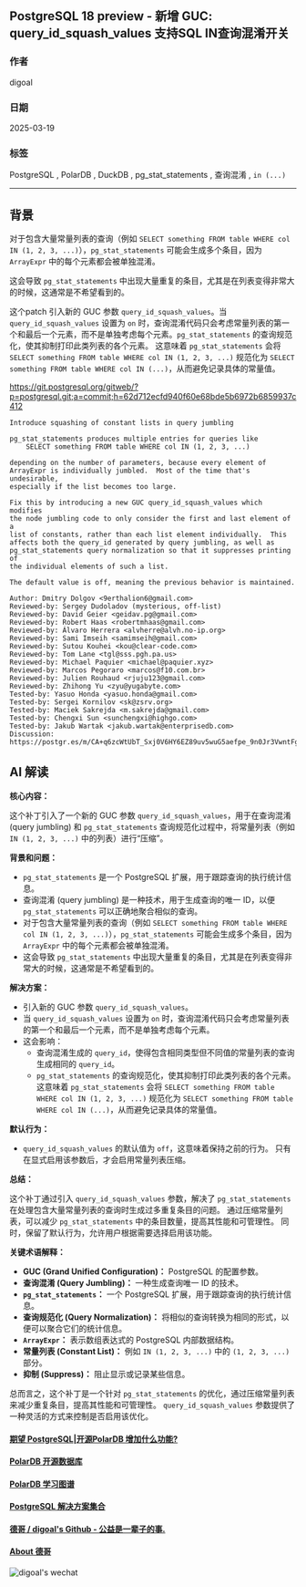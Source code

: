 ## PostgreSQL 18 preview - 新增 GUC: query_id_squash_values 支持SQL IN查询混淆开关   
                                                                                                                    
### 作者                                                                                        
digoal                                                                                        
                                                                                               
### 日期                                                                                             
2025-03-19                                                                                       
                                                                                            
### 标签                                                                                          
PostgreSQL , PolarDB , DuckDB , pg_stat_statements , 查询混淆 , `in (...)`           
                                                                                                                   
----                                                                                            
                                                                                                          
## 背景                
对于包含大量常量列表的查询（例如 `SELECT something FROM table WHERE col IN (1, 2, 3, ...)`），`pg_stat_statements` 可能会生成多个条目，因为 `ArrayExpr` 中的每个元素都会被单独混淆。  
  
这会导致 `pg_stat_statements` 中出现大量重复的条目，尤其是在列表变得非常大的时候，这通常是不希望看到的。  
  
这个patch 引入新的 GUC 参数 `query_id_squash_values`。当 `query_id_squash_values` 设置为 `on` 时，查询混淆代码只会考虑常量列表的第一个和最后一个元素，而不是单独考虑每个元素。`pg_stat_statements` 的查询规范化，使其抑制打印此类列表的各个元素。  这意味着 `pg_stat_statements` 会将 `SELECT something FROM table WHERE col IN (1, 2, 3, ...)` 规范化为 `SELECT something FROM table WHERE col IN (...)`，从而避免记录具体的常量值。  
  
https://git.postgresql.org/gitweb/?p=postgresql.git;a=commit;h=62d712ecfd940f60e68bde5b6972b6859937c412  
```  
Introduce squashing of constant lists in query jumbling  
  
pg_stat_statements produces multiple entries for queries like  
    SELECT something FROM table WHERE col IN (1, 2, 3, ...)  
  
depending on the number of parameters, because every element of  
ArrayExpr is individually jumbled.  Most of the time that's undesirable,  
especially if the list becomes too large.  
  
Fix this by introducing a new GUC query_id_squash_values which modifies  
the node jumbling code to only consider the first and last element of a  
list of constants, rather than each list element individually.  This  
affects both the query_id generated by query jumbling, as well as  
pg_stat_statements query normalization so that it suppresses printing of  
the individual elements of such a list.  
  
The default value is off, meaning the previous behavior is maintained.  
  
Author: Dmitry Dolgov <9erthalion6@gmail.com>  
Reviewed-by: Sergey Dudoladov (mysterious, off-list)  
Reviewed-by: David Geier <geidav.pg@gmail.com>  
Reviewed-by: Robert Haas <robertmhaas@gmail.com>  
Reviewed-by: Álvaro Herrera <alvherre@alvh.no-ip.org>  
Reviewed-by: Sami Imseih <samimseih@gmail.com>  
Reviewed-by: Sutou Kouhei <kou@clear-code.com>  
Reviewed-by: Tom Lane <tgl@sss.pgh.pa.us>  
Reviewed-by: Michael Paquier <michael@paquier.xyz>  
Reviewed-by: Marcos Pegoraro <marcos@f10.com.br>  
Reviewed-by: Julien Rouhaud <rjuju123@gmail.com>  
Reviewed-by: Zhihong Yu <zyu@yugabyte.com>  
Tested-by: Yasuo Honda <yasuo.honda@gmail.com>  
Tested-by: Sergei Kornilov <sk@zsrv.org>  
Tested-by: Maciek Sakrejda <m.sakrejda@gmail.com>  
Tested-by: Chengxi Sun <sunchengxi@highgo.com>  
Tested-by: Jakub Wartak <jakub.wartak@enterprisedb.com>  
Discussion: https://postgr.es/m/CA+q6zcWtUbT_Sxj0V6HY6EZ89uv5wuG5aefpe_9n0Jr3VwntFg@mail.gmail.com  
```  
    
          
## AI 解读        
**核心内容：**  
  
这个补丁引入了一个新的 GUC 参数 `query_id_squash_values`，用于在查询混淆 (query jumbling) 和 `pg_stat_statements` 查询规范化过程中，将常量列表（例如 `IN (1, 2, 3, ...)` 中的列表）进行“压缩”。  
  
**背景和问题：**  
  
*   `pg_stat_statements` 是一个 PostgreSQL 扩展，用于跟踪查询的执行统计信息。  
*   查询混淆 (query jumbling) 是一种技术，用于生成查询的唯一 ID，以便 `pg_stat_statements` 可以正确地聚合相似的查询。  
*   对于包含大量常量列表的查询（例如 `SELECT something FROM table WHERE col IN (1, 2, 3, ...)`），`pg_stat_statements` 可能会生成多个条目，因为 `ArrayExpr` 中的每个元素都会被单独混淆。  
*   这会导致 `pg_stat_statements` 中出现大量重复的条目，尤其是在列表变得非常大的时候，这通常是不希望看到的。  
  
**解决方案：**  
  
*   引入新的 GUC 参数 `query_id_squash_values`。  
*   当 `query_id_squash_values` 设置为 `on` 时，查询混淆代码只会考虑常量列表的第一个和最后一个元素，而不是单独考虑每个元素。  
*   这会影响：  
    *   查询混淆生成的 `query_id`，使得包含相同类型但不同值的常量列表的查询生成相同的 `query_id`。  
    *   `pg_stat_statements` 的查询规范化，使其抑制打印此类列表的各个元素。  这意味着 `pg_stat_statements` 会将 `SELECT something FROM table WHERE col IN (1, 2, 3, ...)` 规范化为 `SELECT something FROM table WHERE col IN (...)`，从而避免记录具体的常量值。  
  
**默认行为：**  
  
*   `query_id_squash_values` 的默认值为 `off`，这意味着保持之前的行为。  只有在显式启用该参数后，才会启用常量列表压缩。  
  
**总结：**  
  
这个补丁通过引入 `query_id_squash_values` 参数，解决了 `pg_stat_statements` 在处理包含大量常量列表的查询时生成过多重复条目的问题。  通过压缩常量列表，可以减少 `pg_stat_statements` 中的条目数量，提高其性能和可管理性。  同时，保留了默认行为，允许用户根据需要选择启用该功能。  
  
**关键术语解释：**  
  
*   **GUC (Grand Unified Configuration)：**  PostgreSQL 的配置参数。  
*   **查询混淆 (Query Jumbling)：**  一种生成查询唯一 ID 的技术。  
*   **`pg_stat_statements`：**  一个 PostgreSQL 扩展，用于跟踪查询的执行统计信息。  
*   **查询规范化 (Query Normalization)：**  将相似的查询转换为相同的形式，以便可以聚合它们的统计信息。  
*   **`ArrayExpr`：**  表示数组表达式的 PostgreSQL 内部数据结构。  
*   **常量列表 (Constant List)：**  例如 `IN (1, 2, 3, ...)` 中的 `(1, 2, 3, ...)` 部分。  
*   **抑制 (Suppress)：**  阻止显示或记录某些信息。  
  
总而言之，这个补丁是一个针对 `pg_stat_statements` 的优化，通过压缩常量列表来减少重复条目，提高其性能和可管理性。  `query_id_squash_values` 参数提供了一种灵活的方式来控制是否启用该优化。  
  
  
#### [期望 PostgreSQL|开源PolarDB 增加什么功能?](https://github.com/digoal/blog/issues/76 "269ac3d1c492e938c0191101c7238216")
  
  
#### [PolarDB 开源数据库](https://openpolardb.com/home "57258f76c37864c6e6d23383d05714ea")
  
  
#### [PolarDB 学习图谱](https://www.aliyun.com/database/openpolardb/activity "8642f60e04ed0c814bf9cb9677976bd4")
  
  
#### [PostgreSQL 解决方案集合](../201706/20170601_02.md "40cff096e9ed7122c512b35d8561d9c8")
  
  
#### [德哥 / digoal's Github - 公益是一辈子的事.](https://github.com/digoal/blog/blob/master/README.md "22709685feb7cab07d30f30387f0a9ae")
  
  
#### [About 德哥](https://github.com/digoal/blog/blob/master/me/readme.md "a37735981e7704886ffd590565582dd0")
  
  
![digoal's wechat](../pic/digoal_weixin.jpg "f7ad92eeba24523fd47a6e1a0e691b59")
  
